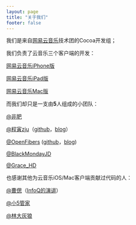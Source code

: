```yaml
---
layout: page
title: "关于我们"
footer: false
---
```


我们是来自[网易云音乐](http://music.163.com)技术团的Cocoa开发组；

我们负责了云音乐三个客户端的开发：

[网易云音乐iPhone版](https://itunes.apple.com/cn/app/wang-yi-yun-yin-le-hao-kou/id590338362?mt=8)

[网易云音乐iPad版](https://itunes.apple.com/cn/app/wang-yi-yun-yin-lehd/id871041757?mt=8)

[网易云音乐Mac版](https://itunes.apple.com/cn/app/wang-yi-yun-yin-le/id944848654?mt=12)

而我们却只是一支由**5**人组成的小团队：

[@非肥](http://weibo.com/jeunfung)

[@程寅zju](http://weibo.com/msching)（[github](https://github.com/msching)，[blog](http://msching.github.io)）

[@OpenFibers](http://weibo.com/openthread) ([github](https://github.com/OpenFibers)，[blog](http://openfibers.github.io/))

[@BlackMondayJD](http://weibo.com/jindongjd)

[@Grace_HD](http://www.weibo.com/hedan1106)

也感谢其他为云音乐iOS/Mac客户端贡献过代码的人：

[@曹偲](http://weibo.com/u/1801448964)（[InfoQ的演讲](http://www.infoq.com/cn/presentations/technology-and-development-experience-of-wangyi-cloud-music)）

[@小5管家](http://weibo.com/u/1712284553)

[@林大灰狼](http://weibo.com/iso1030)